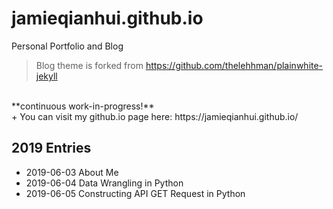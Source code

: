 # jamieqianhui.github.io
Personal Portfolio and Blog <br>
> Blog theme is forked from https://github.com/thelehhman/plainwhite-jekyll <br>
<br>
**continuous work-in-progress!** <br>
+ You can visit my github.io page here: https://jamieqianhui.github.io/ <br>

## 2019 Entries
+ 2019-06-03 About Me
+ 2019-06-04 Data Wrangling in Python
+ 2019-06-05 Constructing API GET Request in Python
